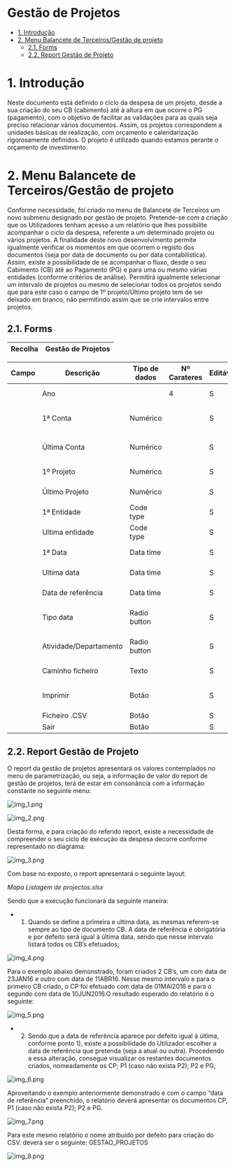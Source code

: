 # Gestão de Projetos


- [1. Introdução](#1-introduo)
- [2.	Menu Balancete de Terceiros/Gestão de projeto](#2-menu-balancete-de-terceirosgesto-de-projeto)
	- [2.1.	Forms](#21-forms)
	- [2.2.	Report Gestão de Projeto](#22-report-gesto-de-projeto)


<a name="1-introduo"></a>

# 1. Introdução

Neste documento está definido o ciclo da despesa de um projeto, desde a sua criação do seu CB (cabimento) até à altura em que ocorre o PG (pagamento), com o objetivo de facilitar as validações para as quais seja preciso relacionar vários documentos. Assim, os projetos correspondem a unidades básicas de realização, com orçamento e calendarização rigorosamente definidos. O projeto é utilizado quando estamos perante o orçamento de investimento.

<a name="2-menu-balancete-de-terceirosgesto-de-projeto"></a>

# 2.	Menu Balancete de Terceiros/Gestão de projeto

Conforme necessidade, foi criado no menu de Balancete de Terceiros um novo submenu designado por gestão de projeto. Pretende-se com a criação que os Utilizadores tenham acesso a um relatório que lhes possibilite acompanhar o ciclo da despesa, referente a um determinado projeto ou vários projetos.
A finalidade deste novo desenvolvimento permite igualmente verificar os momentos em que ocorrem o registo dos documentos (seja por data de documento ou por data contabilística). Assim, existe a possibilidade de se acompanhar o fluxo, desde o seu Cabimento (CB) até ao Pagamento (PG) e para uma ou mesmo várias entidades (conforme critérios de análise). Permitirá igualmente selecionar um intervalo de projetos ou mesmo de selecionar todos os projetos sendo que para este caso o campo de 1º projeto/Último projeto tem de ser deixado em branco, não permitindo assim que se crie intervalos entre projetos.

<a name="21-forms"></a>

## 2.1.	Forms

|Recolha |	Gestão de Projetos|
|--|---|

Campo   |Descrição |Tipo de dados | Nº Carateres | Editável | Obrigatório | Observações |
|--|---|---|---|---|---|--|
|  |Ano                   |             | 4 | S | S | Corresponde ao ano (exercício) |
|  |1ª Conta              |Numérico     |   | S | N | Permite selecionar o primeiro intervalo de contas |
|  |Última Conta          |Numérico     |   | S | N |  Permite selecionar o último intervalo de contas |
|  |1º Projeto            |Numérico     |   | S | N |  Permite selecionar o primeiro projeto |
|  |Último Projeto        |Numérico     |   | S | N |  Permite selecionar o último projeto |
|  |1ª Entidade           |Code type    |   | S | N |  Seleção da 1ª entidade |
|  |Ultima entidade       |Code type    |   | S | S |  Seleção da última entidade |
|  |1ª Data               |Data time    |   | S | S |  O cálculo por defeito inicia-se a 01/01/2017 |
|  |Ultima data           |Data time    |   | S | S |  Referente à data de trabalho |
|  |Data de referência    |Data time    |   | S | S |  Por defeito igual à data de trabalho |
|  |Tipo data             |Radio button |   | S | S |  Definição data de documento ou data de contabilização |
|  |Atividade/Departamento|Radio button |   | S | S |  Definição  de Acumulado ou Atividade/Departamento |
|  |Caminho ficheiro      |Texto        |   | S | S |  Escolha de caminho para produzir ficheiro |
|  |Imprimir              |Botão        |   | S | S |  Calcula e imprime em PDF a gestão de projetos |
|  |Ficheiro .CSV         |Botão        |   | S | S | |
|  |Sair                  |Botão        |   | S | N |  Sair do menu |

<a name="22-report-gesto-de-projeto"></a>

## 2.2.	Report Gestão de Projeto

O report da gestão de projetos apresentará os valores contemplados no menu de parametrização, ou seja, a informação de valor do report de gestão de projetos, terá de estar em consonância com a informação constante no seguinte menu:

![img_1.png](https://spmssicc.github.io/pages/markdown/assets/gestao_projetos/img_1.png)

![img_2.png](https://spmssicc.github.io/pages/markdown/assets/gestao_projetos/img_2.png)

Desta forma, e para criação do referido report, existe a necessidade de compreender o seu ciclo de execução da despesa decorre conforme representado no diagrama:

![img_3.png](https://spmssicc.github.io/pages/markdown/assets/gestao_projetos/img_3.png)

Com base no exposto, o report apresentará o seguinte layout:

_Mapa Listagem de projectos.xlsx_

Sendo que a execução funcionará da seguinte maneira:

- 1)	Quando se define a primeira e ultima data, as mesmas referem-se sempre ao tipo de documento CB. A data de referência é obrigatória e por defeito será igual à última data, sendo que nesse intervalo listará todos os CB’s efetuados;

![img_4.png](https://spmssicc.github.io/pages/markdown/assets/gestao_projetos/img_4.png)

Para o exemplo abaixo demonstrado, foram criados 2 CB’s, um com data de 23JAN16 e outro com data de 11ABR16. Nesse mesmo intervalo e para o primeiro CB criado, o CP foi efetuado com data de 01MAI2016 e para o segundo com data de 10JUN2016.O resultado esperado do relatório é o seguinte:

![img_5.png](https://spmssicc.github.io/pages/markdown/assets/gestao_projetos/img_5.png)

- 2)	Sendo que a data de referência aparece por defeito igual à última, conforme ponto 1), existe a possibilidade do Utilizador escolher a data de referência que pretenda (seja a atual ou outra). Procedendo a essa alteração, consegue visualizar os restantes documentos criados, nomeadamente os CP; P1 (caso não exista P2); P2 e PG;

![img_6.png](https://spmssicc.github.io/pages/markdown/assets/gestao_projetos/img_6.png)

Aproveitando o exemplo anteriormente demonstrado e com o campo “data de referência” preenchido, o relatório deverá apresentar os documentos CP, P1 (caso não exista P2); P2 e PG.

![img_7.png](https://spmssicc.github.io/pages/markdown/assets/gestao_projetos/img_7.png)

Para este mesmo relatório o nome atribuído por defeito para criação do CSV. deverá ser o seguinte: GESTAO_PROJETOS

![img_8.png](https://spmssicc.github.io/pages/markdown/assets/gestao_projetos/img_8.png)

